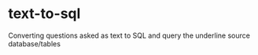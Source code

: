 # text-to-sql
Converting questions asked as text to SQL and query the underline source database/tables
